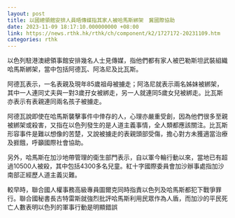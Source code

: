 ```yaml
---
layout: post
title: 以國總領館安排人員晤傳媒指其家人被哈馬斯綁架　冀國際協助
date: 2023-11-09 18:17:10.000000000 +08:00
link: https://news.rthk.hk/rthk/ch/component/k2/1727172-20231109.htm
categories: rthk
---
```


以色列駐港澳總領事館安排幾名人士見傳媒，指他們都有家人被巴勒斯坦武裝組織哈馬斯綁架，當中包括阿德瓦、阿洛尼及比瓦斯。

阿德瓦表示，一名表親及現年85歲祖母被擄走；阿洛尼就表示兩名姊妹被綁架，其中一人連同丈夫與一對3歲孖女被綁走，另一人就連同5歲女兒被綁走。比瓦斯亦表示有表親連同兩名孩子被擄走。

阿德瓦說即使在哈馬斯襲擊事件中倖存的人，心理亦嚴重受創，因為他們很多至親被綁架或殺害，又指在以色列發生的是人道主義事情，全人類都應該關注。比瓦斯形容事件是難以想像的苦楚，又說被擄走的表親頭部受傷，擔心對方未獲適當治療及捱餓，呼籲國際社會協助。

另外，哈馬斯在加沙地帶管理的衛生部門表示，自以軍今輪行動以來，當地已有超過10500人被殺，其中包括4300多名兒童。紅十字國際委員會加沙辦事處指加沙南部正經歷人道主義災難。

較早時，聯合國人權事務高級專員圖爾克同時指責以色列及哈馬斯都犯下戰爭罪行。聯合國秘書長古特雷斯就強烈批評哈馬斯利用民眾作為人盾，而加沙的平民死亡人數表明以色列的軍事行動是明顯錯誤
